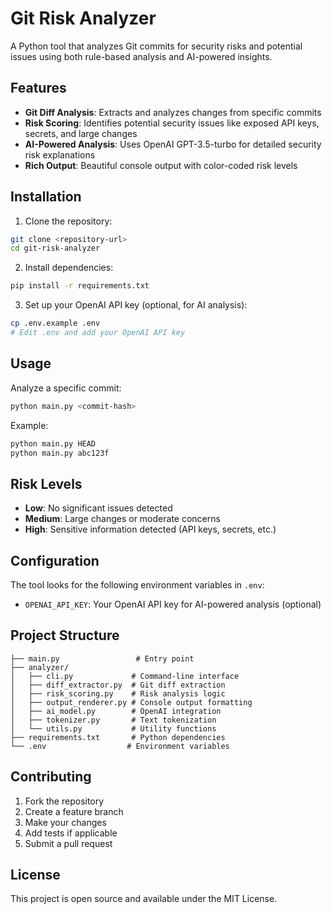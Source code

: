 # Git Risk Analyzer

A Python tool that analyzes Git commits for security risks and potential issues using both rule-based analysis and AI-powered insights.

## Features

- **Git Diff Analysis**: Extracts and analyzes changes from specific commits
- **Risk Scoring**: Identifies potential security issues like exposed API keys, secrets, and large changes
- **AI-Powered Analysis**: Uses OpenAI GPT-3.5-turbo for detailed security risk explanations
- **Rich Output**: Beautiful console output with color-coded risk levels

## Installation

1. Clone the repository:
```bash
git clone <repository-url>
cd git-risk-analyzer
```

2. Install dependencies:
```bash
pip install -r requirements.txt
```

3. Set up your OpenAI API key (optional, for AI analysis):
```bash
cp .env.example .env
# Edit .env and add your OpenAI API key
```

## Usage

Analyze a specific commit:
```bash
python main.py <commit-hash>
```

Example:
```bash
python main.py HEAD
python main.py abc123f
```

## Risk Levels

- **Low**: No significant issues detected
- **Medium**: Large changes or moderate concerns
- **High**: Sensitive information detected (API keys, secrets, etc.)

## Configuration

The tool looks for the following environment variables in `.env`:
- `OPENAI_API_KEY`: Your OpenAI API key for AI-powered analysis (optional)

## Project Structure

```
├── main.py                 # Entry point
├── analyzer/
│   ├── cli.py             # Command-line interface
│   ├── diff_extractor.py  # Git diff extraction
│   ├── risk_scoring.py    # Risk analysis logic
│   ├── output_renderer.py # Console output formatting
│   ├── ai_model.py        # OpenAI integration
│   ├── tokenizer.py       # Text tokenization
│   └── utils.py           # Utility functions
├── requirements.txt       # Python dependencies
└── .env                  # Environment variables
```

## Contributing

1. Fork the repository
2. Create a feature branch
3. Make your changes
4. Add tests if applicable
5. Submit a pull request

## License

This project is open source and available under the MIT License.
